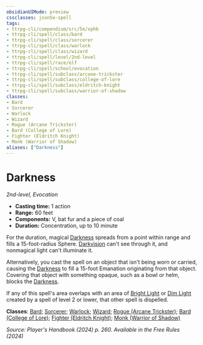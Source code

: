 ```yaml
---
obsidianUIMode: preview
cssclasses: json5e-spell
tags:
- ttrpg-cli/compendium/src/5e/xphb
- ttrpg-cli/spell/class/bard
- ttrpg-cli/spell/class/sorcerer
- ttrpg-cli/spell/class/warlock
- ttrpg-cli/spell/class/wizard
- ttrpg-cli/spell/level/2nd-level
- ttrpg-cli/spell/race/elf
- ttrpg-cli/spell/school/evocation
- ttrpg-cli/spell/subclass/arcane-trickster
- ttrpg-cli/spell/subclass/college-of-lore
- ttrpg-cli/spell/subclass/eldritch-knight
- ttrpg-cli/spell/subclass/warrior-of-shadow
classes:
- Bard
- Sorcerer
- Warlock
- Wizard
- Rogue (Arcane Trickster)
- Bard (College of Lore)
- Fighter (Eldritch Knight)
- Monk (Warrior of Shadow)
aliases: ["Darkness"]
---
```

# Darkness
*2nd-level, Evocation*  


- **Casting time:** 1 action
- **Range:** 60 feet
- **Components:** V, bat fur and a piece of coal
- **Duration:** Concentration, up to 10 minute

For the duration, magical [Darkness](3-Mechanics/CLI/rules/variant-rules/darkness-xphb.md) spreads from a point within range and fills a 15-foot-radius Sphere. [Darkvision](3-Mechanics/CLI/rules/senses.md#Darkvision) can't see through it, and nonmagical light can't illuminate it.

Alternatively, you cast the spell on an object that isn't being worn or carried, causing the [Darkness](3-Mechanics/CLI/rules/variant-rules/darkness-xphb.md) to fill a 15-foot Emanation originating from that object. Covering that object with something opaque, such as a bowl or helm, blocks the [Darkness](3-Mechanics/CLI/rules/variant-rules/darkness-xphb.md).

If any of this spell's area overlaps with an area of [Bright Light](3-Mechanics/CLI/rules/variant-rules/bright-light-xphb.md) or [Dim Light](3-Mechanics/CLI/rules/variant-rules/dim-light-xphb.md) created by a spell of level 2 or lower, that other spell is dispelled.

**Classes**: [Bard](list-spells-classes-bard); [Sorcerer](list-spells-classes-sorcerer); [Warlock](list-spells-classes-warlock); [Wizard](list-spells-classes-wizard); [Rogue (Arcane Trickster)](list-spells-classes-rogue-xphb-arcane-trickster-xphb); [Bard (College of Lore)](list-spells-classes-bard-xphb-college-of-lore-xphb); [Fighter (Eldritch Knight)](list-spells-classes-fighter-xphb-eldritch-knight-xphb); [Monk (Warrior of Shadow)](list-spells-classes-monk-xphb-warrior-of-shadow-xphb)

*Source: Player's Handbook (2024) p. 260. Available in the Free Rules (2024)*